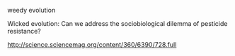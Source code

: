 weedy evolution

Wicked evolution: Can we address the sociobiological dilemma of pesticide resistance?

http://science.sciencemag.org/content/360/6390/728.full
